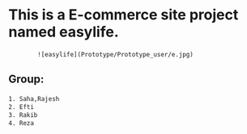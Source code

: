 # This is a E-commerce site project named easylife.
			![easylife](Prototype/Prototype_user/e.jpg)

## Group:
	1. Saha,Rajesh 
	2. Efti
	3. Rakib 
	4. Reza
